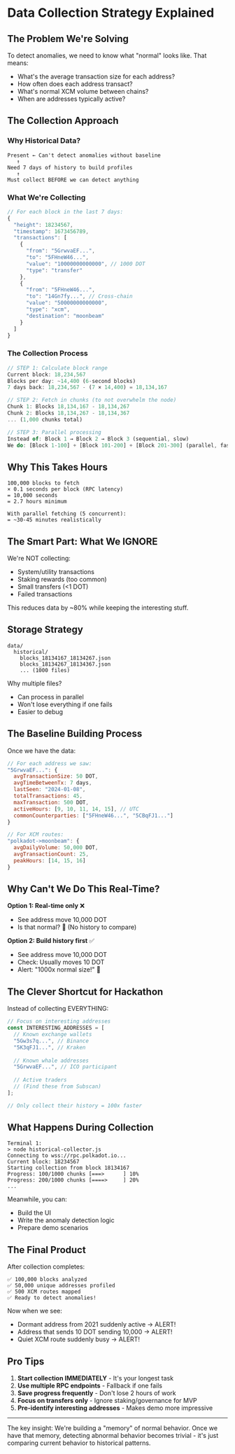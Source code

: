 # Data Collection Strategy Explained

## The Problem We're Solving

To detect anomalies, we need to know what "normal" looks like. That means:
- What's the average transaction size for each address?
- How often does each address transact?
- What's normal XCM volume between chains?
- When are addresses typically active?

## The Collection Approach

### Why Historical Data?

```
Present ← Can't detect anomalies without baseline
   ↑
Need 7 days of history to build profiles
   ↑
Must collect BEFORE we can detect anything
```

### What We're Collecting

```javascript
// For each block in the last 7 days:
{
  "height": 18234567,
  "timestamp": 1673456789,
  "transactions": [
    {
      "from": "5GrwvaEF...",
      "to": "5FHneW46...",
      "value": "10000000000000", // 1000 DOT
      "type": "transfer"
    },
    {
      "from": "5FHneW46...",
      "to": "14Gn7fy...", // Cross-chain
      "value": "50000000000000",
      "type": "xcm",
      "destination": "moonbeam"
    }
  ]
}
```

### The Collection Process

```javascript
// STEP 1: Calculate block range
Current block: 18,234,567
Blocks per day: ~14,400 (6-second blocks)
7 days back: 18,234,567 - (7 × 14,400) = 18,134,167

// STEP 2: Fetch in chunks (to not overwhelm the node)
Chunk 1: Blocks 18,134,167 - 18,134,267
Chunk 2: Blocks 18,134,267 - 18,134,367
... (1,000 chunks total)

// STEP 3: Parallel processing
Instead of: Block 1 → Block 2 → Block 3 (sequential, slow)
We do: [Block 1-100] + [Block 101-200] + [Block 201-300] (parallel, fast)
```

## Why This Takes Hours

```
100,000 blocks to fetch
× 0.1 seconds per block (RPC latency)
= 10,000 seconds
= 2.7 hours minimum

With parallel fetching (5 concurrent):
= ~30-45 minutes realistically
```

## The Smart Part: What We IGNORE

We're NOT collecting:
- System/utility transactions
- Staking rewards (too common)
- Small transfers (<1 DOT)
- Failed transactions

This reduces data by ~80% while keeping the interesting stuff.

## Storage Strategy

```
data/
  historical/
    blocks_18134167_18134267.json
    blocks_18134267_18134367.json
    ... (1000 files)
```

Why multiple files?
- Can process in parallel
- Won't lose everything if one fails
- Easier to debug

## The Baseline Building Process

Once we have the data:

```javascript
// For each address we saw:
"5GrwvaEF...": {
  avgTransactionSize: 50 DOT,
  avgTimeBetweenTx: 7 days,
  lastSeen: "2024-01-08",
  totalTransactions: 45,
  maxTransaction: 500 DOT,
  activeHours: [9, 10, 11, 14, 15], // UTC
  commonCounterparties: ["5FHneW46...", "5CBqFJ1..."]
}

// For XCM routes:
"polkadot->moonbeam": {
  avgDailyVolume: 50,000 DOT,
  avgTransactionCount: 25,
  peakHours: [14, 15, 16]
}
```

## Why Can't We Do This Real-Time?

**Option 1: Real-time only** ❌
- See address move 10,000 DOT
- Is that normal? 🤷 (No history to compare)

**Option 2: Build history first** ✅
- See address move 10,000 DOT
- Check: Usually moves 10 DOT
- Alert: "1000x normal size!" 🚨

## The Clever Shortcut for Hackathon

Instead of collecting EVERYTHING:

```javascript
// Focus on interesting addresses
const INTERESTING_ADDRESSES = [
  // Known exchange wallets
  "5Gw3s7q...", // Binance
  "5K3qFJ1...", // Kraken
  
  // Known whale addresses
  "5GrwvaEF...", // ICO participant
  
  // Active traders
  // (Find these from Subscan)
];

// Only collect their history = 100x faster
```

## What Happens During Collection

```
Terminal 1:
> node historical-collector.js
Connecting to wss://rpc.polkadot.io...
Current block: 18234567
Starting collection from block 18134167
Progress: 100/1000 chunks [===>      ] 10%
Progress: 200/1000 chunks [====>     ] 20%
...
```

Meanwhile, you can:
- Build the UI
- Write the anomaly detection logic
- Prepare demo scenarios

## The Final Product

After collection completes:
```
✅ 100,000 blocks analyzed
✅ 50,000 unique addresses profiled
✅ 500 XCM routes mapped
✅ Ready to detect anomalies!
```

Now when we see:
- Dormant address from 2021 suddenly active → ALERT!
- Address that sends 10 DOT sending 10,000 → ALERT!
- Quiet XCM route suddenly busy → ALERT!

## Pro Tips

1. **Start collection IMMEDIATELY** - It's your longest task
2. **Use multiple RPC endpoints** - Fallback if one fails
3. **Save progress frequently** - Don't lose 2 hours of work
4. **Focus on transfers only** - Ignore staking/governance for MVP
5. **Pre-identify interesting addresses** - Makes demo more impressive

---

The key insight: We're building a "memory" of normal behavior. Once we have that memory, detecting abnormal behavior becomes trivial - it's just comparing current behavior to historical patterns.